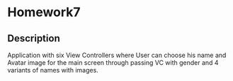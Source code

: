 # Homework7

## Description
Application with six View Controllers where User can choose his name and Avatar image for the main screen through passing VC with gender and 4 variants of names with images.
